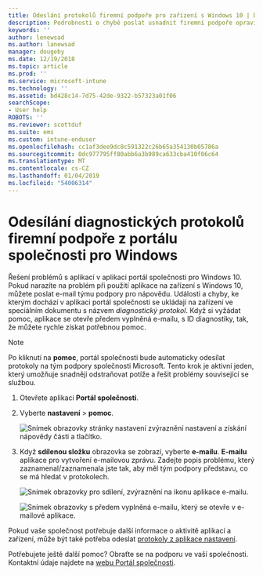 ```yaml
---
title: Odeslání protokolů firemní podpoře pro zařízení s Windows 10 | Dokumentace Microsoftu
description: Podrobnosti o chybě poslat usnadnit firemní podpoře opravit problémy s vaší aplikací
keywords: ''
author: lenewsad
ms.author: lanewsad
manager: dougeby
ms.date: 12/19/2018
ms.topic: article
ms.prod: ''
ms.service: microsoft-intune
ms.technology: ''
ms.assetid: bd428c14-7d75-42de-9322-b57323a01f06
searchScope:
- User help
ROBOTS: ''
ms.reviewer: scottduf
ms.suite: ems
ms.custom: intune-enduser
ms.openlocfilehash: cc1af3dee9dc8c591322c26b65a354130b05786a
ms.sourcegitcommit: 0dc977795ff80abb6a3b989ca633cba410f06c64
ms.translationtype: MT
ms.contentlocale: cs-CZ
ms.lasthandoff: 01/04/2019
ms.locfileid: "54006314"
---
```

# <a name="send-diagnostic-logs-to-your-company-support-from-company-portal-for-windows"></a>Odesílání diagnostických protokolů firemní podpoře z portálu společnosti pro Windows

Řešení problémů s aplikací v aplikaci portál společnosti pro Windows 10. Pokud narazíte na problém při použití aplikace na zařízení s Windows 10, můžete poslat e-mail týmu podpory pro nápovědu. Události a chyby, ke kterým dochází v aplikaci portál společnosti se ukládají na zařízení ve speciálním dokumentu s názvem _diagnostický protokol_. Když si vyžádat pomoc, aplikace se otevře předem vyplněná e-mailu, s ID diagnostiky, tak, že můžete rychle získat potřebnou pomoc.

> [!Note]       
> Po kliknutí na **pomoc**, portál společnosti bude automaticky odesílat protokoly na tým podpory společnosti Microsoft. Tento krok je aktivní jeden, který umožňuje snadněji odstraňovat potíže a řešit problémy související se službou.  

1. Otevřete aplikaci **Portál společnosti**.
2. Vyberte **nastavení** > **pomoc**.  

   ![Snímek obrazovky stránky nastavení zvýraznění nastavení a získání nápovědy části a tlačítko.](./media/1811_Get_Help_Windows_Cpapp.png)    

3. Když **sdílenou složku** obrazovka se zobrazí, vyberte **e-mailu**. **E-mailu** aplikace pro vytvoření e-mailovou zprávu. Zadejte popis problému, který zaznamenal/zaznamenala jste tak, aby měl tým podpory představu, co se má hledat v protokolech.

   ![Snímek obrazovky pro sdílení, zvýraznění na ikonu aplikace e-mailu.](./media/1811_Mail_Logs_Windows_CPapp.png)  


   ![Snímek obrazovky s předem vyplněná e-mailu, který se otevře v e-mailové aplikace.](./media/1811_Get_Help_Email_Windows_CPapp.png)  

Pokud vaše společnost potřebuje další informace o aktivitě aplikací a zařízení, může být také potřeba odeslat [protokoly z aplikace nastavení](send-logs-to-your-it-admin-settings-windows.md).  

Potřebujete ještě další pomoc? Obraťte se na podporu ve vaší společnosti. Kontaktní údaje najdete na [webu Portál společnosti](https://go.microsoft.com/fwlink/?linkid=2010980).  
